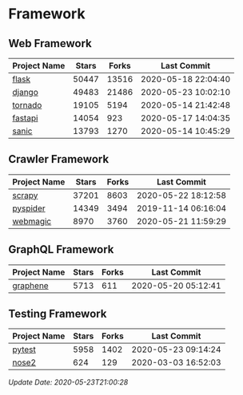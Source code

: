 # Framework

## Web Framework

| Project Name | Stars | Forks | Last Commit |
| ------------ | ----- | ----- | ----------- |
| [flask](https://github.com/pallets/flask) | 50447 | 13516 | 2020-05-18 22:04:40 |
| [django](https://github.com/django/django) | 49483 | 21486 | 2020-05-23 10:02:10 |
| [tornado](https://github.com/tornadoweb/tornado) | 19105 | 5194 | 2020-05-14 21:42:48 |
| [fastapi](https://github.com/tiangolo/fastapi) | 14054 | 923 | 2020-05-17 14:04:35 |
| [sanic](https://github.com/huge-success/sanic) | 13793 | 1270 | 2020-05-14 10:45:29 |

## Crawler Framework

| Project Name | Stars | Forks | Last Commit |
| ------------ | ----- | ----- | ----------- |
| [scrapy](https://github.com/scrapy/scrapy) | 37201 | 8603 | 2020-05-22 18:12:58 |
| [pyspider](https://github.com/binux/pyspider) | 14349 | 3494 | 2019-11-14 06:16:04 |
| [webmagic](https://github.com/code4craft/webmagic) | 8970 | 3760 | 2020-05-21 11:59:29 |

## GraphQL Framework

| Project Name | Stars | Forks | Last Commit |
| ------------ | ----- | ----- | ----------- |
| [graphene](https://github.com/graphql-python/graphene) | 5713 | 611 | 2020-05-20 05:12:41 |

## Testing Framework

| Project Name | Stars | Forks | Last Commit |
| ------------ | ----- | ----- | ----------- |
| [pytest](https://github.com/pytest-dev/pytest) | 5958 | 1402 | 2020-05-23 09:14:24 |
| [nose2](https://github.com/nose-devs/nose2) | 624 | 129 | 2020-03-03 16:52:03 |

*Update Date: 2020-05-23T21:00:28*